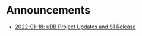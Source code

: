 # Announcements

* [2022-01-18: uDB Project Updates and S1 Release](announcements/announcement-20230118.md)